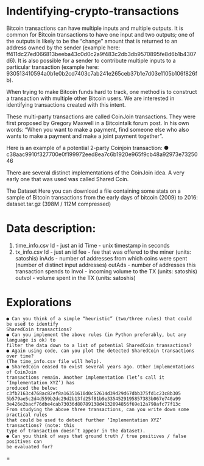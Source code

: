 # Indentifying-crypto-transactions

Bitcoin transactions can have multiple inputs and multiple outputs. It is common for Bitcoin
transactions to have one input and two outputs; one of the outputs is likely to be the
“change” amount that is returned to an address owned by the sender (example here:
ff411dc27ed066813beeba43c0d0c2a9f483c2db3db9570895fe8d6b1b4307d6). It is also
possible for a sender to contribute multiple inputs to a particular transaction (example here:
930513410594a0b1e0b2cd7403c7ab241e265ceb37b1e7d03e1105b106f826fb).

When trying to make Bitcoin funds hard to track, one method is to construct a transaction
with multiple other Bitcoin users. We are interested in identifying transactions created with
this intent.

These multi-party transactions are called CoinJoin transactions. They were first proposed by
Gregory Maxwell in a Bitcointalk forum post. In his own words: “When you want to make a
payment, find someone else who also wants to make a payment and make a joint payment
together”.

Here is an example of a potential 2-party Coinjoin transaction:
  ● c38aac9910f327700e0f199972eed8ea7c6b1920e965f9cb48a92973e7325046

There are several distinct implementations of the CoinJoin idea. A very early one that was
used was called Shared Coin.

The Dataset
Here you can download a file containing some stats on a sample of Bitcoin transactions from
the early days of bitcoin (2009) to 2016: dataset.tar.gz (398M / 112M compressed)

# Data description:
  1. time_info.csv
  Id - just an id
  Time - unix timestamp in seconds
  2. tx_info.csv
  Id - just an id
  fee - fee that was offered to the miner (units: satoshis)
  inAds - number of addresses from which coins were spent (number of distinct input addresses)
  outAds - number of addresses this transaction spends to
  Invol - incoming volume to the TX (units: satoshis)
  outvol - volume spent in the TX (units: satoshis)

# Explorations

    ● Can you think of a simple “heuristic” (two/three rules) that could be used to identify
    SharedCoin transactions?
    ● Can you implement the above rules (in Python preferably, but any language is ok) to
    filter the data down to a list of potential SharedCoin transactions?
    ● Again using code, can you plot the detected SharedCoin transactions over time?
    (The time_info.csv file will help).
    ● SharedCoin ceased to exist several years ago. Other implementations of CoinJoin
    transactions remain. Another implementation (let’s call it ‘Implementation XYZ’) has
    produced the below:
    c3fb2163c4768ac82ef8a16351610d0c52614d39d29d67dbb375fd1c23c8b305
    5b579ae5c2d4d559b2dc29d2b13fd25f81b9e3354529195857383b067e740a99
    3e426e2bacf76dbe4cab73036d80789138d4132094856f69e12a798afc77f13c
    From studying the above three transactions, can you write down some practical rules
    that could be used to detect further ‘Implementation XYZ’ transactions? (note: this
    type of transaction doesn’t appear in the dataset).
    ● Can you think of ways that ground truth / true positives / false positives can
    be evaluated for?
=

